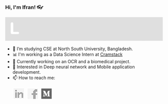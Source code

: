 ### Hi, I'm Ifran! 👓 
![Gif of learning](https://github.com/ifran-rahman/ifran-rahman/blob/master/images/learnign.gif)
- 🔭 I’m studying CSE at North South University, Bangladesh.  
- 📊 I'm working as a Data Science Intern at [Cramstack](https://www.cramstack.com/)
- 🌱 Currently working on an OCR and a biomedical project.
- 💙 Interested in Deep neural network and Mobile application development.
- 📫 How to reach me:  <br>
                          <br>
  [![L](https://github.com/ifran-rahman/ifran-rahman/blob/master/images/Icon-40%20(l).png)](https://www.linkedin.com/in/ifran-rahman-1421b8179/) [![F](https://github.com/ifran-rahman/ifran-rahman/blob/master/images/Icon-40.png)](https://www.facebook.com/ifran.rahman.7/) 
 [![M](https://github.com/ifran-rahman/ifran-rahman/blob/master/images/Icon-40%20(m).png)](https://ifranrahmannijhum-1215.medium.com/)


